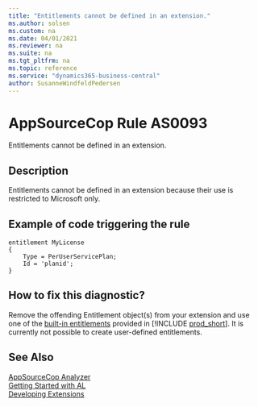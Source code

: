 ```yaml
---
title: "Entitlements cannot be defined in an extension."
ms.author: solsen
ms.custom: na
ms.date: 04/01/2021
ms.reviewer: na
ms.suite: na
ms.tgt_pltfrm: na
ms.topic: reference
ms.service: "dynamics365-business-central"
author: SusanneWindfeldPedersen
---
```

[//]: # (START>DO_NOT_EDIT)
[//]: # (IMPORTANT:Do not edit any of the content between here and the END>DO_NOT_EDIT.)
[//]: # (Any modifications should be made in the .xml files in the ModernDev repo.)
# AppSourceCop Rule AS0093
Entitlements cannot be defined in an extension.

## Description
Entitlements cannot be defined in an extension because their use is restricted to Microsoft only.

[//]: # (IMPORTANT: END>DO_NOT_EDIT)
## Example of code triggering the rule
```AL
entitlement MyLicense
{
    Type = PerUserServicePlan;
    Id = 'planid';
}
```

## How to fix this diagnostic?
Remove the offending Entitlement object(s) from your extension and use one of the [built-in entitlements](../devenv-entitlements-and-permissionsets-overview.md) provided in [!INCLUDE [prod_short](../includes/prod_short.md)]. It is currently not possible to create user-defined entitlements.


## See Also  
[AppSourceCop Analyzer](appsourcecop.md)  
[Getting Started with AL](../devenv-get-started.md)  
[Developing Extensions](../devenv-dev-overview.md)  